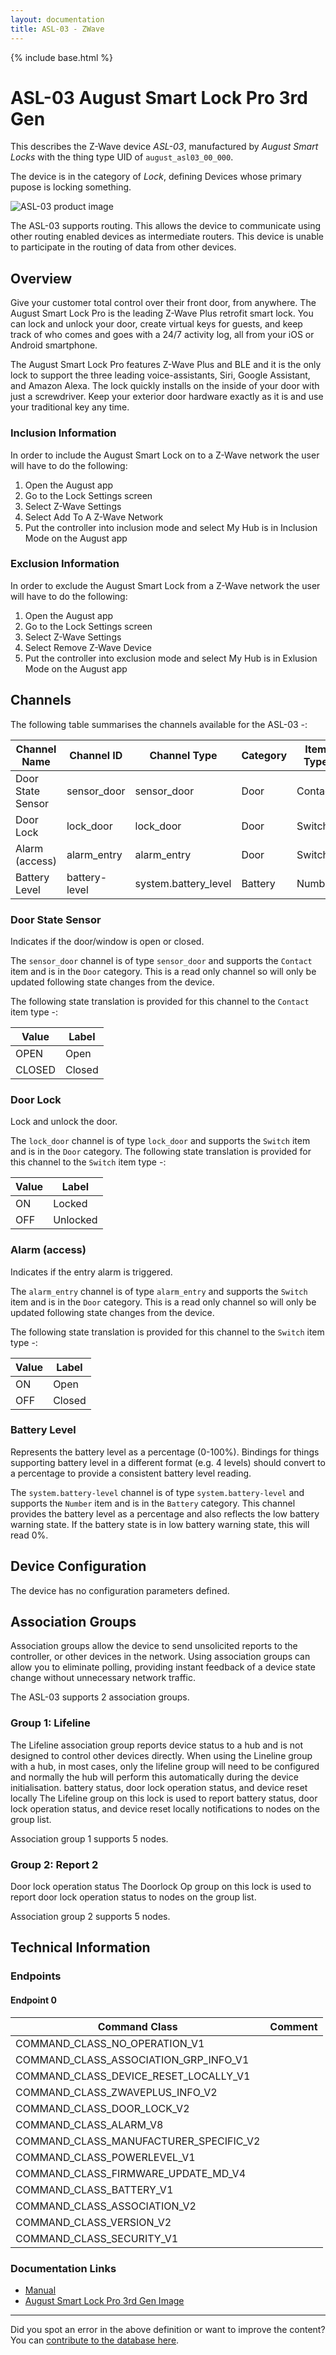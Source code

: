 ```yaml
---
layout: documentation
title: ASL-03 - ZWave
---
```


{% include base.html %}

# ASL-03 August Smart Lock Pro 3rd Gen
This describes the Z-Wave device *ASL-03*, manufactured by *August Smart Locks* with the thing type UID of ```august_asl03_00_000```.

The device is in the category of *Lock*, defining Devices whose primary pupose is locking something.

![ASL-03 product image](https://www.cd-jackson.com/zwave_device_uploads/743/743_default.png)


The ASL-03 supports routing. This allows the device to communicate using other routing enabled devices as intermediate routers.  This device is unable to participate in the routing of data from other devices.

## Overview

Give your customer total control over their front door, from anywhere. The August Smart Lock Pro is the leading Z-Wave Plus retrofit smart lock. You can lock and unlock your door, create virtual keys for guests, and keep track of who comes and goes with a 24/7 activity log, all from your iOS or Android smartphone.

The August Smart Lock Pro features Z-Wave Plus and BLE and it is the only lock to support the three leading voice-assistants, Siri, Google Assistant, and Amazon Alexa. The lock quickly installs on the inside of your door with just a screwdriver. Keep your exterior door hardware exactly as it is and use your traditional key any time.

### Inclusion Information

In order to include the August Smart Lock on to a Z-Wave network the user will have to do the following:

  1. Open the August app
  2. Go to the Lock Settings screen
  3. Select Z-Wave Settings
  4. Select Add To A Z-Wave Network
  5. Put the controller into inclusion mode and select My Hub is in Inclusion Mode on the August app

### Exclusion Information

In order to exclude the August Smart Lock from a Z-Wave network the user will have to do the following:

  1. Open the August app
  2. Go to the Lock Settings screen
  3. Select Z-Wave Settings
  4. Select Remove Z-Wave Device
  5. Put the controller into exclusion mode and select My Hub is in Exlusion Mode on the August app

## Channels

The following table summarises the channels available for the ASL-03 -:

| Channel Name | Channel ID | Channel Type | Category | Item Type |
|--------------|------------|--------------|----------|-----------|
| Door State Sensor | sensor_door | sensor_door | Door | Contact | 
| Door Lock | lock_door | lock_door | Door | Switch | 
| Alarm (access) | alarm_entry | alarm_entry | Door | Switch | 
| Battery Level | battery-level | system.battery_level | Battery | Number |

### Door State Sensor
Indicates if the door/window is open or closed.

The ```sensor_door``` channel is of type ```sensor_door``` and supports the ```Contact``` item and is in the ```Door``` category. This is a read only channel so will only be updated following state changes from the device.

The following state translation is provided for this channel to the ```Contact``` item type -:

| Value | Label     |
|-------|-----------|
| OPEN | Open |
| CLOSED | Closed |

### Door Lock
Lock and unlock the door.

The ```lock_door``` channel is of type ```lock_door``` and supports the ```Switch``` item and is in the ```Door``` category.
The following state translation is provided for this channel to the ```Switch``` item type -:

| Value | Label     |
|-------|-----------|
| ON | Locked |
| OFF | Unlocked |

### Alarm (access)
Indicates if the entry alarm is triggered.

The ```alarm_entry``` channel is of type ```alarm_entry``` and supports the ```Switch``` item and is in the ```Door``` category. This is a read only channel so will only be updated following state changes from the device.

The following state translation is provided for this channel to the ```Switch``` item type -:

| Value | Label     |
|-------|-----------|
| ON | Open |
| OFF | Closed |

### Battery Level
Represents the battery level as a percentage (0-100%). Bindings for things supporting battery level in a different format (e.g. 4 levels) should convert to a percentage to provide a consistent battery level reading.

The ```system.battery-level``` channel is of type ```system.battery-level``` and supports the ```Number``` item and is in the ```Battery``` category.
This channel provides the battery level as a percentage and also reflects the low battery warning state. If the battery state is in low battery warning state, this will read 0%.


## Device Configuration

The device has no configuration parameters defined.

## Association Groups

Association groups allow the device to send unsolicited reports to the controller, or other devices in the network. Using association groups can allow you to eliminate polling, providing instant feedback of a device state change without unnecessary network traffic.

The ASL-03 supports 2 association groups.

### Group 1: Lifeline

The Lifeline association group reports device status to a hub and is not designed to control other devices directly. When using the Lineline group with a hub, in most cases, only the lifeline group will need to be configured and normally the hub will perform this automatically during the device initialisation.
battery status, door lock operation status, and device reset locally
The Lifeline group on this lock is used to report battery status, door lock operation status, and device reset locally notifications to nodes on the group list.

Association group 1 supports 5 nodes.

### Group 2: Report 2

Door lock operation status
The Doorlock Op group on this lock is used to report door lock operation status to nodes on the group list.

Association group 2 supports 5 nodes.

## Technical Information

### Endpoints

#### Endpoint 0

| Command Class | Comment |
|---------------|---------|
| COMMAND_CLASS_NO_OPERATION_V1| |
| COMMAND_CLASS_ASSOCIATION_GRP_INFO_V1| |
| COMMAND_CLASS_DEVICE_RESET_LOCALLY_V1| |
| COMMAND_CLASS_ZWAVEPLUS_INFO_V2| |
| COMMAND_CLASS_DOOR_LOCK_V2| |
| COMMAND_CLASS_ALARM_V8| |
| COMMAND_CLASS_MANUFACTURER_SPECIFIC_V2| |
| COMMAND_CLASS_POWERLEVEL_V1| |
| COMMAND_CLASS_FIRMWARE_UPDATE_MD_V4| |
| COMMAND_CLASS_BATTERY_V1| |
| COMMAND_CLASS_ASSOCIATION_V2| |
| COMMAND_CLASS_VERSION_V2| |
| COMMAND_CLASS_SECURITY_V1| |

### Documentation Links

* [Manual](https://www.cd-jackson.com/zwave_device_uploads/743/August-Z-Wave-Required-Documentation.pdf)
* [August Smart Lock Pro 3rd Gen Image](https://www.cd-jackson.com/zwave_device_uploads/743/August-Smart-Lock-Propng.pdf)

---

Did you spot an error in the above definition or want to improve the content?
You can [contribute to the database here](http://www.cd-jackson.com/index.php/zwave/zwave-device-database/zwave-device-list/devicesummary/743).
